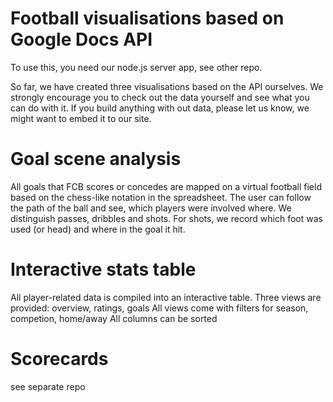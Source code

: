 # Football visualisations based on Google Docs API

To use this, you need our node.js server app, see other repo.

So far, we have created three visualisations based on the API ourselves. We strongly encourage you to check out the data yourself and see what you can do with it.
If you build anything with out data, please let us know, we might want to embed it to our site.

# Goal scene analysis
All goals that FCB scores or concedes are mapped on a virtual football field based on the chess-like notation in the spreadsheet. The user can follow the path of the ball and see, which players were involved where. We distinguish passes, dribbles and shots. For shots, we record which foot was used (or head) and where in the goal it hit.

# Interactive stats table
All player-related data is compiled into an interactive table.
Three views are provided: overview, ratings, goals
All views come with filters for season, competion, home/away
All columns can be sorted

# Scorecards
see separate repo
